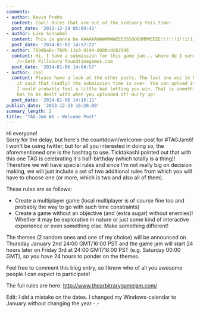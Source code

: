 ```yaml
---
comments:
- author: Kevin Prehn
  content: Cool! Rules that are out of the ordinary this time!
  post_date: '2013-12-28 05:09:41'
- author: Luke Schnabel
  content: This is gonna be AAAAAAWWWWWWWEEESSSOOOOMMMEEEE!!!!!!1!!1!11!11!1one1one
  post_date: '2014-01-02 14:57:22'
- author: 789d6a0c-76db-11e3-9144-000bcdcb2996
  content: Hi, I have a submission for this game jam... where do I send it? Cheers!<br
    />-Seth Pillsbury foundtimegames.com
  post_date: '2014-01-06 14:04:57'
- author: Joel
  content: Please have a look at the other posts. The last one was 14 hours ago and
    it said that (sadly) the submission time is over. You can upload it anyways, but
    I would probably feel a little bad letting you win. That is something though that
    has to be dealt with when you uploaded it! Hurry up!
  post_date: '2014-01-06 14:15:11'
publish_date: '2013-12-23 16:26:00'
summary_length: 2
title: 'TAG Jam #6 - Welcome Post'
---
```

Hi everyone!<br />Sorry for the delay, but here's the countdown/welcome-post for #TAGJam6! I won't be using twitter, but for all you interested in doing so, the aforementioned one is the hashtag to use. Ticktakashi pointed out that with this one TAG is celebrating it's half-birthday (which totally is a thing)! Therefore we will have special rules and since I'm not really big on decision making, we will just include a set of two additional rules from which you will have to choose one (or more, which is two and also all of them).

These rules are as follows:<br /><ul><li>Create a multiplayer game (local multiplayer is of course fine too and probably the way to go with such time constraints)</li><li>Create a game without an objective (and (extra sugar) without enemies)! Whether it may be explorative in nature or just some kind of interactive experience or even something else. Make something different!</li></ul>The themes (2 random ones and one of my choice) will be announced on Thursday January 2nd 24:00 GMT/16:00 PST and the game jam will start 24 hours later on Friday 3rd at 24:00 GMT/16:00 PST (e.g. Saturday 00:00 GMT), so you have 24 hours to ponder on the themes.

Feel free to comment this blog entry, so I know who of all you awesome people I can expect to participate!

The full rules are here: <a href="http://www.thearbitrarygamejam.com/">http://www.thearbitrarygamejam.com/</a>

Edit: I did a mistake on the dates. I changed my Windows-calendar to January without changing the year -.-
